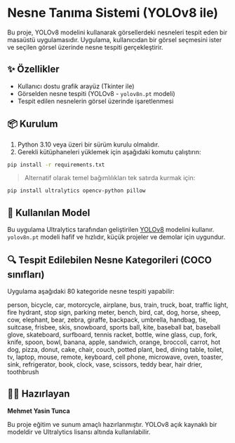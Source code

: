 # Nesne Tanıma Sistemi (YOLOv8 ile)

Bu proje, YOLOv8 modelini kullanarak görsellerdeki nesneleri tespit eden bir masaüstü uygulamasıdır. Uygulama, kullanıcıdan bir görsel seçmesini ister ve seçilen görsel üzerinde nesne tespiti gerçekleştirir.

## ✨ Özellikler

- Kullanıcı dostu grafik arayüz (Tkinter ile)
- Görselden nesne tespiti (YOLOv8 - `yolov8n.pt` modeli)
- Tespit edilen nesnelerin görsel üzerinde işaretlenmesi

## 📦 Kurulum

1. Python 3.10 veya üzeri bir sürüm kurulu olmalıdır.
2. Gerekli kütüphaneleri yüklemek için aşağıdaki komutu çalıştırın:

```bash
pip install -r requirements.txt
```

> Alternatif olarak temel bağımlılıkları tek satırda kurmak için:

```bash
pip install ultralytics opencv-python pillow
```

## 🧠 Kullanılan Model

Bu uygulama Ultralytics tarafından geliştirilen [YOLOv8](https://github.com/ultralytics/ultralytics) modelini kullanır. `yolov8n.pt` modeli hafif ve hızlıdır, küçük projeler ve demolar için uygundur.

## 🔍 Tespit Edilebilen Nesne Kategorileri (COCO sınıfları)

Uygulama aşağıdaki 80 kategoride nesne tespiti yapabilir:

person, bicycle, car, motorcycle, airplane, bus, train, truck, boat, traffic light, fire hydrant, stop sign, parking meter, bench, bird, cat, dog, horse, sheep, cow, elephant, bear, zebra, giraffe, backpack, umbrella, handbag, tie, suitcase, frisbee, skis, snowboard, sports ball, kite, baseball bat, baseball glove, skateboard, surfboard, tennis racket, bottle, wine glass, cup, fork, knife, spoon, bowl, banana, apple, sandwich, orange, broccoli, carrot, hot dog, pizza, donut, cake, chair, couch, potted plant, bed, dining table, toilet, tv, laptop, mouse, remote, keyboard, cell phone, microwave, oven, toaster, sink, refrigerator, book, clock, vase, scissors, teddy bear, hair drier, toothbrush

## 👨‍💻 Hazırlayan

**Mehmet Yasin Tunca**

Bu proje eğitim ve sunum amaçlı hazırlanmıştır. YOLOv8 açık kaynaklı bir modeldir ve Ultralytics lisansı altında kullanılabilir.
